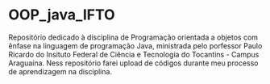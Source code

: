 # OOP_java_IFTO
Repositório dedicado à disciplina de Programação orientada a objetos com ênfase na linguagem de programação Java, ministrada pelo porfessor Paulo Ricardo do Insituto Federal de Ciência e Tecnologia do Tocantins - Campus Araguaína. Ness repositório farei upload de códigos durante meu processo de aprendizagem na disciplina.
